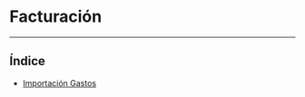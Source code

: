 # Facturación
----------------------

## Índice

  * [Importación Gastos](./importaciongastos/index.md)